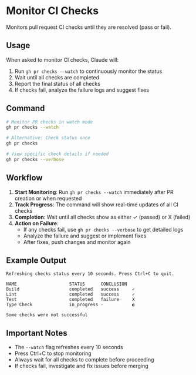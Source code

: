 # Monitor CI Checks

Monitors pull request CI checks until they are resolved (pass or fail).

## Usage

When asked to monitor CI checks, Claude will:

1. Run `gh pr checks --watch` to continuously monitor the status
2. Wait until all checks are completed
3. Report the final status of all checks
4. If checks fail, analyze the failure logs and suggest fixes

## Command

```bash
# Monitor PR checks in watch mode
gh pr checks --watch

# Alternative: Check status once
gh pr checks

# View specific check details if needed
gh pr checks --verbose
```

## Workflow

1. **Start Monitoring**: Run `gh pr checks --watch` immediately after PR creation or when requested
2. **Track Progress**: The command will show real-time updates of all CI checks
3. **Completion**: Wait until all checks show as either ✓ (passed) or X (failed)
4. **Action on Failure**: 
   - If any checks fail, use `gh pr checks --verbose` to get detailed logs
   - Analyze the failure and suggest or implement fixes
   - After fixes, push changes and monitor again

## Example Output

```
Refreshing checks status every 10 seconds. Press Ctrl+C to quit.

NAME                    STATUS      CONCLUSION
Build                   completed   success     ✓
Lint                    completed   success     ✓
Test                    completed   failure     X
Type Check              in_progress -           ◐

Some checks were not successful
```

## Important Notes

- The `--watch` flag refreshes every 10 seconds
- Press Ctrl+C to stop monitoring
- Always wait for all checks to complete before proceeding
- If checks fail, investigate and fix issues before merging